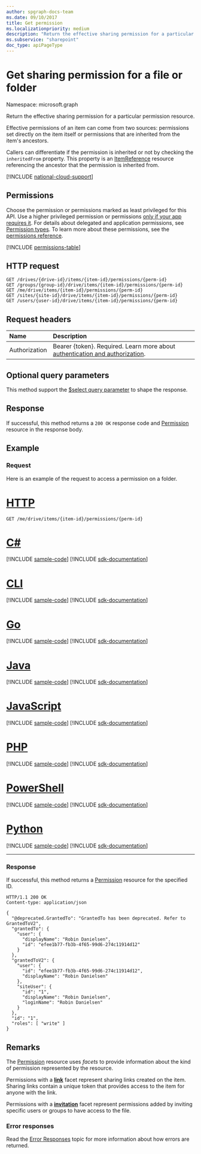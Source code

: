 ```yaml
---
author: spgraph-docs-team
ms.date: 09/10/2017
title: Get permission
ms.localizationpriority: medium
description: "Return the effective sharing permission for a particular permission resource."
ms.subservice: "sharepoint"
doc_type: apiPageType
---
```

# Get sharing permission for a file or folder

Namespace: microsoft.graph

Return the effective sharing permission for a particular permission resource.

Effective permissions of an item can come from two sources: permissions set directly on the item itself or permissions that are inherited from the item's ancestors.

Callers can differentiate if the permission is inherited or not by checking the `inheritedFrom` property.
This property is an [ItemReference](../resources/itemreference.md) resource referencing the ancestor that the permission is inherited from.

[!INCLUDE [national-cloud-support](../../includes/all-clouds.md)]

## Permissions

Choose the permission or permissions marked as least privileged for this API. Use a higher privileged permission or permissions [only if your app requires it](/graph/permissions-overview#best-practices-for-using-microsoft-graph-permissions). For details about delegated and application permissions, see [Permission types](/graph/permissions-overview#permission-types). To learn more about these permissions, see the [permissions reference](/graph/permissions-reference).

<!-- { "blockType": "permissions", "name": "permission_get" } -->
[!INCLUDE [permissions-table](../includes/permissions/permission-get-permissions.md)]

## HTTP request

<!-- { "blockType": "ignored" } -->

```http
GET /drives/{drive-id}/items/{item-id}/permissions/{perm-id}
GET /groups/{group-id}/drive/items/{item-id}/permissions/{perm-id}
GET /me/drive/items/{item-id}/permissions/{perm-id}
GET /sites/{site-id}/drive/items/{item-id}/permissions/{perm-id}
GET /users/{user-id}/drive/items/{item-id}/permissions/{perm-id}
```

## Request headers

|Name|Description|
|:---|:---|
|Authorization|Bearer {token}. Required. Learn more about [authentication and authorization](/graph/auth/auth-concepts).|

## Optional query parameters

This method support the [$select query parameter](/graph/query-parameters) to shape the response.

## Response

If successful, this method returns a `200 OK` response code and [Permission](../resources/permission.md) resource in the response body.

## Example

### Request

Here is an example of the request to access a permission on a folder.


# [HTTP](#tab/http)
<!-- { "blockType": "request", "name": "get-item-permission", "scopes": "files.read", "tags": "service.graph" } -->

```msgraph-interactive
GET /me/drive/items/{item-id}/permissions/{perm-id}
```

# [C#](#tab/csharp)
[!INCLUDE [sample-code](../includes/snippets/csharp/get-item-permission-csharp-snippets.md)]
[!INCLUDE [sdk-documentation](../includes/snippets/snippets-sdk-documentation-link.md)]

# [CLI](#tab/cli)
[!INCLUDE [sample-code](../includes/snippets/cli/get-item-permission-cli-snippets.md)]
[!INCLUDE [sdk-documentation](../includes/snippets/snippets-sdk-documentation-link.md)]

# [Go](#tab/go)
[!INCLUDE [sample-code](../includes/snippets/go/get-item-permission-go-snippets.md)]
[!INCLUDE [sdk-documentation](../includes/snippets/snippets-sdk-documentation-link.md)]

# [Java](#tab/java)
[!INCLUDE [sample-code](../includes/snippets/java/get-item-permission-java-snippets.md)]
[!INCLUDE [sdk-documentation](../includes/snippets/snippets-sdk-documentation-link.md)]

# [JavaScript](#tab/javascript)
[!INCLUDE [sample-code](../includes/snippets/javascript/get-item-permission-javascript-snippets.md)]
[!INCLUDE [sdk-documentation](../includes/snippets/snippets-sdk-documentation-link.md)]

# [PHP](#tab/php)
[!INCLUDE [sample-code](../includes/snippets/php/get-item-permission-php-snippets.md)]
[!INCLUDE [sdk-documentation](../includes/snippets/snippets-sdk-documentation-link.md)]

# [PowerShell](#tab/powershell)
[!INCLUDE [sample-code](../includes/snippets/powershell/get-item-permission-powershell-snippets.md)]
[!INCLUDE [sdk-documentation](../includes/snippets/snippets-sdk-documentation-link.md)]

# [Python](#tab/python)
[!INCLUDE [sample-code](../includes/snippets/python/get-item-permission-python-snippets.md)]
[!INCLUDE [sdk-documentation](../includes/snippets/snippets-sdk-documentation-link.md)]

---

### Response

If successful, this method returns a [Permission](../resources/permission.md) resource for the specified ID.

<!-- {"blockType": "response", "@odata.type": "microsoft.graph.permission", "truncated": true} -->

```http
HTTP/1.1 200 OK
Content-type: application/json

{
  "@deprecated.GrantedTo": "GrantedTo has been deprecated. Refer to GrantedToV2",
  "grantedTo": {
    "user": {
      "displayName": "Robin Danielsen",
      "id": "efee1b77-fb3b-4f65-99d6-274c11914d12"
    }
  },
  "grantedToV2": {
    "user": {
      "id": "efee1b77-fb3b-4f65-99d6-274c11914d12",
      "displayName": "Robin Danielsen"
    },
    "siteUser": {
      "id": "1",
      "displayName": "Robin Danielsen",
      "loginName": "Robin Danielsen"
    }
  },
  "id": "1",
  "roles": [ "write" ]
}
```

## Remarks

The [Permission](../resources/permission.md) resource uses _facets_ to provide information about the kind of permission represented by the resource.

Permissions with a [**link**](../resources/sharinglink.md) facet represent sharing links created on the item.
Sharing links contain a unique token that provides access to the item for anyone with the link.

Permissions with a [**invitation**](../resources/sharinginvitation.md) facet represent permissions added by inviting specific users or groups to have access to the file.

### Error responses

Read the [Error Responses][error-response] topic for more information about
how errors are returned.

[error-response]: /graph/errors

<!-- {
  "type": "#page.annotation",
  "description": "Get a DriveItem's sharing permissions",
  "keywords": "permission, permissions, sharing",
  "section": "documentation",
  "tocPath": "Sharing/Permissions",
  "suppressions": [
  ]
} -->
